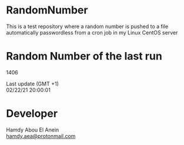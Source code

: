# RandomNumber    
This is a test repository where a random number is pushed to a file automatically passwordless from a cron job in my Linux CentOS server    
# Random Number of the last run   
1406
      
Last update (GMT +1)    
02/22/21 20:00:01
# Developer    
Hamdy Abou El Anein   
hamdy.aea@protonmail.com
